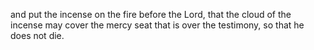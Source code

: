 and put the incense on the fire before the Lord, that the cloud of the incense may cover the mercy seat that is over the testimony, so that he does not die.

